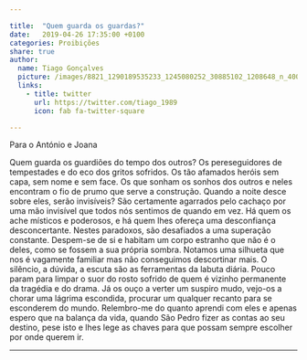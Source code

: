 ```yaml
---

title:  "Quem guarda os guardas?"
date:   2019-04-26 17:35:00 +0100
categories: Proibições
share: true
author:
  name: Tiago Gonçalves
  picture: /images/8821_1290189535233_1245080252_30885102_1208648_n_400x400.jpg
  links:
    - title: twitter
      url: https://twitter.com/tiago_1989
      icon: fab fa-twitter-square

---
```

Para o António e Joana


Quem guarda os guardiões do tempo dos outros? Os pereseguidores de tempestades e do eco dos gritos sofridos.
Os tão afamados heróis sem capa, sem nome e sem face. Os que sonham os sonhos dos outros e neles encontram o fio de prumo que serve a construção.
Quando a noite desce sobre eles, serão invisíveis?
São certamente agarrados pelo cachaço por uma mão invisível que todos nós sentimos de quando em vez.
Há quem os ache místicos e poderosos, e há quem lhes ofereça uma desconfiança desconcertante.
Nestes paradoxos, são desafiados a uma superação constante. Despem-se de si e habitam um corpo estranho que não é o deles, como se fossem a sua própria sombra.
Notamos uma silhueta que nos é vagamente familiar mas não conseguimos descortinar mais.
O silêncio, a dúvida, a escuta  são as ferramentas da labuta diária.
Pouco param para limpar o suor do rosto sofrido de quem é vizinho permanente da tragédia e do drama.
Já os ouço a verter um suspiro mudo, vejo-os a chorar uma lágrima escondida, procurar um qualquer recanto para se esconderem do mundo.
Relembro-me do quanto aprendi com eles e apenas espero que na balança da vida, quando São Pedro fizer as contas ao seu destino, pese isto e lhes lege as chaves para que possam sempre escolher por onde querem ir.







---
